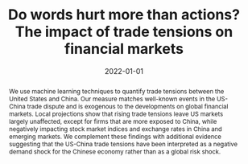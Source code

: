 ---
# Documentation: https://sourcethemes.com/academic/docs/managing-content/

title: "Do words hurt more than actions? The impact of trade tensions on financial markets"
authors: ["Massimo Ferrari Minesso", "Frederik Kurcz", "Maria Sole Pagliari"]
date: 2022-01-01
doi: ""

# Schedule page publish date (NOT publication's date).
publishDate: 2022-07-22

# Publication type.
# Legend: 0 = Uncategorized; 1 = Conference paper; 2 = Journal article;
# 3 = Preprint / Working Paper; 4 = Report; 5 = Book; 6 = Book section;
# 7 = Thesis; 8 = Patent
publication_types: ["Journal Article"]

# Publication name and optional abbreviated publication name.
publication: "***Journal of Applied Econometrics***, 37(6), pp. 1138-1159" #  "***Economic Journal***, 133(652), pp. 1318-1347"
publication_short: ""

abstract: "We use machine learning techniques to quantify trade tensions between the United States and China. Our measure matches well-known events in the US-China trade dispute and is exogenous to the developments on global financial markets. Local projections show that rising trade tensions leave US markets largely unaffected, except for firms that are more exposed to China, while negatively impacting stock market indices and exchange rates in China and emerging markets. We complement these findings with additional evidence suggesting that the US-China trade tensions have been interpreted as a negative demand shock for the Chinese economy rather than as a global risk shock."

# Summary. An optional shortened abstract.
summary: ""

tags: ["select"]
categories: []
featured: false

# Custom links (optional).
#   Uncomment and edit lines below to show custom links.
links:
- name: Published Version
  url: "https://onlinelibrary.wiley.com/doi/abs/10.1002/jae.2924"
- name: ECB Working paper version
  url: "https://www.ecb.europa.eu/pub/pdf/scpwps/ecb.wp2490~c7ecce3cf3.en.pdf"
#- name: Earlier NBER WP19180
#  url: "https://www.nber.org/papers/w19180"
# url: "https://doi.org/10.1016/j.jmoneco.2018.07.013"
#  icon_pack: fab
#  icon: twitter

url_pdf:
url_code:
url_dataset:
url_poster:
url_project:
url_slides:
url_source:
url_video:

# Featured image
# To use, add an image named `featured.jpg/png` to your page's folder.
# Focal points: Smart, Center, TopLeft, Top, TopRight, Left, Right, BottomLeft, Bottom, BottomRight.
image:
  caption: ""
  focal_point: ""
  preview_only: false

# Associated Projects (optional).
#   Associate this publication with one or more of your projects.
#   Simply enter your project's folder or file name without extension.
#   E.g. `internal-project` references `content/project/internal-project/index.md`.
#   Otherwise, set `projects: []`.
projects: []

# Slides (optional).
#   Associate this publication with Markdown slides.
#   Simply enter your slide deck's filename without extension.
#   E.g. `slides: "example"` references `content/slides/example/index.md`.
#   Otherwise, set `slides: ""`.
slides: ""
---